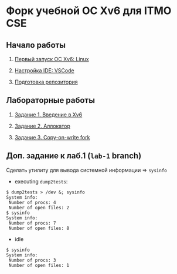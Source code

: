 # Форк учебной ОС Xv6 для ITMO CSE

## Начало работы

1. [Первый запуск ОС Xv6: Linux](/doc/setup/linux.md)

2. [Настройка IDE: VSCode](/doc/dev/vscode.md)

3. [Подготовка репозитория](/doc/setup/repo.md)

## Лабораторные работы

1. [Задание 1. Введение в Xv6](/doc/lab/1.md)

2. [Задание 2. Аллокатор](/doc/lab/2.md)

3. [Задание 3. Copy-on-write fork](/doc/lab/3.md)

## Доп. задание к лаб.1 (`lab-1` branch)

Сделать утилиту для вывода системной информации => `sysinfo`

- executing `dump2tests`:
```
$ dump2tests > /dev &; sysinfo
System info:
 Number of procs: 4
 Number of open files: 2
$ sysinfo
System info:
 Number of procs: 7
 Number of open files: 8
```

- idle
```
$ sysinfo
System info:
 Number of procs: 3
 Number of open files: 1
```

